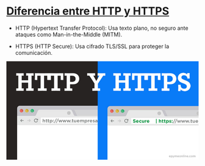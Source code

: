 # [Diferencia entre HTTP y HTTPS](https://aws.amazon.com/es/compare/the-difference-between-https-and-http/#:~:text=respecto%20a%20HTTP.-,Seguridad,los%20datos%20de%20forma%20cifrada.)

- HTTP (Hypertext Transfer Protocol): Usa texto plano, no seguro ante ataques como Man-in-the-Middle (MITM).

- HTTPS (HTTP Secure): Usa cifrado TLS/SSL para proteger la comunicación.

![http](img/que-es-http-y-https.jpg)
